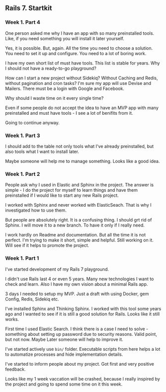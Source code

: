 ## Rails 7. Startkit

### Week 1. Part 4

One person asked me why I have an app with so many preinstalled tools. Like, if you need something you will install it later yourself.

Yes, it is possible. But, again. All the time you need to choose a solution. You need to set it up and configure. You need to a lot of boring work.

I have my own short list of must have tools. This list is stable for years. Why I should not have a ready-to-go playground?

How can I start a new project without Sidekiq? Without Caching and Redis, without pagination and cron tasks? I'm sure my app will use Devise and Mailers. There must be a login with Google and Facebook.

Why should I waste time on it every single time?

Even if some people do not accept the idea to have an MVP app with many preinstalled and must have tools - I see a lot of benifits from it.

Going to continue anyway.

### Week 1. Part 3

I should add to the table not only tools what I've already preinstalled, but also tools what I want to install later.

Maybe someone will help me to manage something. Looks like a good idea.

### Week 1. Part 2

People ask why I used in Elastic and Sphinx in the project. The answer is simple - I do the project for myself to learn things and have them preinstalled if I would like to start any new Rails project.

I worked with Sphinx and never worked with ElasticSeach. That is why I investigated how to use them.

But people are absolutely right. It is a confusing thing. I should grt rid of Sphinx. I will move it to a new branch. To have it only if I really need.

I work hardly on Readme and documentation. But all the time it is not perfect. I'm trying to make it short, simple and helpful. Still working on it. Will see if it helps to promote the project.

### Week 1. Part 1

I've started development of my Rails 7 playground.

I didn't use Rails last 4 or even 5 years. Many new technologies I want to check and learn. Also I have my own vision about a minimal Rails app.

3 days I needed to setup my MVP. Just a draft with using Docker, gem Config, Redis, Sidekiq etc.

I've installed Sphinx and Thinking Sphinx. I worked with this tool some years ago and I wanted to see if it is still a good solution for Rails. Looks like it still works.

First time I used Elastic Search. I think there is a case I need to solve - something about setting up password due to security reasons. Valid point, but not now. Maybe Later someone will help to improve it.

I've started actively use `bin/` folder. Executable scripts from here helps a lot to automatize processes and hide implementation details.

I've started to inform people about my project. Got first and very positive feedback.

Looks like my 1 week vaccation will be crashed, because I really inspired by the project and going to spend some time on it this week.
